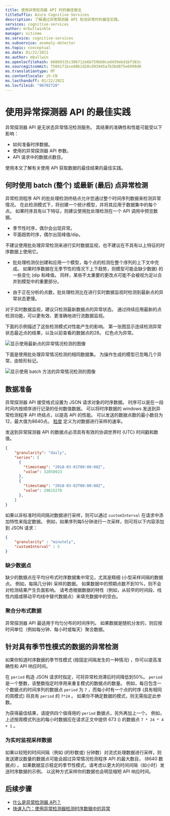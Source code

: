 ```yaml
---
title: 使用异常检测器 API 时的最佳做法
titleSuffix: Azure Cognitive Services
description: 了解通过异常探测器 API 检测异常时的最佳实践。
services: cognitive-services
author: mrbullwinkle
manager: nitinme
ms.service: cognitive-services
ms.subservice: anomaly-detector
ms.topic: conceptual
ms.date: 01/22/2021
ms.author: mbullwin
ms.openlocfilehash: b0869335c386712e6b759bb0ced459ebd1bf383c
ms.sourcegitcommit: 75041f1bce98b1d20cd93945a7b3bd875e6999d0
ms.translationtype: MT
ms.contentlocale: zh-CN
ms.lasthandoff: 01/22/2021
ms.locfileid: "98702720"
---
```

# <a name="best-practices-for-using-the-anomaly-detector-api"></a>使用异常探测器 API 的最佳实践

异常探测器 API 是无状态异常情况检测服务。 其结果的准确性和性能可能受以下影响：

* 如何准备时序数据。
* 使用的异常探测器 API 参数。
* API 请求中的数据点数目。 

使用本文了解有关使用 API 获取数据的最佳结果的最佳实践。 

## <a name="when-to-use-batch-entire-or-latest-last-point-anomaly-detection"></a>何时使用 batch (整个) 或最新 (最后) 点异常检测

异常检测程序 API 的批处理检测终结点允许您通过整个时间序列数据来检测异常情况。 在此检测模式下，将创建一个统计模型，并将其应用于数据集中的每个点。 如果时序具有以下特征，则建议使用批处理检测在一个 API 调用中预览数据。

* 季节性时序，偶尔会出现异常。
* 平面趋势时序，偶尔出现峰值/dip。 

不建议使用批处理异常检测来进行实时数据监视，也不建议在不具有以上特征的时序数据上使用它。 

* 批处理检测仅创建和应用一个模型，每个点的检测在整个序列的上下文中完成。 如果时序数据在无季节性的情况下上下趋势，则模型可能会缺少数据) 的一些变化 (dip 和峰值。 同样，某些不太重要的更改点可能不会被视为足以合并到模型中的重要部分。

* 由于正在分析的点数，批处理检测比在进行实时数据监视时检测到最新点的异常状态更慢。

对于实时数据监视，建议只检测最新数据点的异常状态。 通过持续应用最新的点检测功能，可以更有效、更准确地进行流数据监视。

下面的示例描述了这些检测模式对性能产生的影响。 第一张图显示连续检测异常状态最近点的结果，以及以前查看的数据点的28。 红色点为异常。

![显示使用最新点的异常情况检测的图像](../media/last.png)

下面是使用批处理异常情况检测的相同数据集。 为操作生成的模型已忽略几个异常，由矩形标记。

![显示使用 batch 方法的异常情况检测的图像](../media/entire.png)

## <a name="data-preparation"></a>数据准备

异常探测器 API 接受格式设置为 JSON 请求对象的时序数据。 时序可以是在一段时间内按顺序进行记录的任何数值数据。 可以将时序数据的 windows 发送到异常检测程序 API 终结点，以提高 API 的性能。 可以发送的数据点数的最小数目为12，最大值为8640点。 [粒度](/dotnet/api/microsoft.azure.cognitiveservices.anomalydetector.models.granularity?view=azure-dotnet-preview) 定义为对数据进行采样的速率。 

发送到异常探测器 API 的数据点必须具有有效的协调世界时 (UTC) 时间戳和数值。 

```json
{
    "granularity": "daily",
    "series": [
      {
        "timestamp": "2018-03-01T00:00:00Z",
        "value": 32858923
      },
      {
        "timestamp": "2018-03-02T00:00:00Z",
        "value": 29615278
      },
    ]
}
```

如果以非标准时间间隔对数据进行采样，则可以通过 `customInterval` 在请求中添加特性来指定数据。 例如，如果序列每5分钟进行一次采样，则可将以下内容添加到 JSON 请求：

```json
{
    "granularity" : "minutely", 
    "customInterval" : 5
}
```

### <a name="missing-data-points"></a>缺少数据点

缺少的数据点在平均分布式时序数据集中常见，尤其是精细 (小型采样间隔的数据点。 例如，每隔几分钟) 采样的数据。 如果数据中的预期点数不到10%，则不会对检测结果产生负面影响。 请考虑根据数据的特性（例如，从较早的时间段、线性内插或移动平均线中替代数据点）来填充数据中的空白。

### <a name="aggregate-distributed-data"></a>聚合分布式数据

异常探测器 API 最适用于均匀分布的时间序列。 如果数据是随机分发的，则应按时间单位（例如每分钟、每小时或每天）聚合数据。

## <a name="anomaly-detection-on-data-with-seasonal-patterns"></a>针对具有季节性模式的数据的异常检测

如果你知道时序数据的季节性模式 (按固定间隔发生的一种情况) ，你可以提高准确性和 API 响应时间。 

在 `period` 构造 JSON 请求时指定，可将异常检测滞后时间降低到50%。 `period`是一个整数，该整数指定时序用来重复模式的数据点的数量。 例如，每日包含一个数据点的时间序列的数据点 `period` 为 `7` ，而每小时有一个点的时序 (具有相同的周模式) 将具有 `period` 的  `7*24` 。 如果你不确定数据的模式，则无需指定此参数。

为获得最佳结果，请提供四个值得用的 `period` 数据点，另外再加上一个。 例如，上述按周模式列出的每小时数据应在请求正文中提供 673 () 的数据点 `7 * 24 * 4 + 1` 。

### <a name="sampling-data-for-real-time-monitoring"></a>为实时监视采样数据

如果以较短的时间间隔（例如 (的秒数或) 分钟数）对流式处理数据进行采样，则发送建议数量的数据点可能会超过异常情况检测程序 API 的最大数目， (8640 数据点) 。 如果数据显示稳定的季节性模式，请考虑以更大的时间间隔（如小时）发送时序数据的示例。 以这种方式采样你的数据也会明显缩短 API 响应时间。 

## <a name="next-steps"></a>后续步骤

* [什么是异常检测器 API？](../overview.md)
* [快速入门：使用异常检测器检测时序数据中的异常](../quickstarts/client-libraries.md)